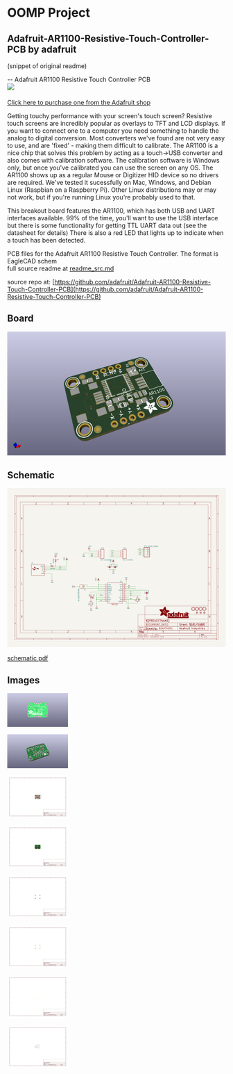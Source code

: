 # OOMP Project  
## Adafruit-AR1100-Resistive-Touch-Controller-PCB  by adafruit  
  
(snippet of original readme)  
  
-- Adafruit AR1100 Resistive Touch Controller PCB  
<a href="http://www.adafruit.com/products/1580"><img src="assets/image.jpg?raw=true" width="500px"><br/>  
Click here to purchase one from the Adafruit shop</a>  
  
Getting touchy performance with your screen's touch screen? Resistive touch screens are incredibly popular as overlays to TFT and LCD displays. If you want to connect one to a computer you need something to handle the analog to digital conversion. Most converters we've found are not very easy to use, and are 'fixed' - making them difficult to calibrate. The AR1100 is a nice chip that solves this problem by acting as a touch->USB converter and also comes with calibration software. The calibration software is Windows only, but once you've calibrated you can use the screen on any OS. The AR1100 shows up as a regular Mouse or Digitizer HID device so no drivers are required. We've tested it sucessfully on Mac, Windows, and Debian Linux (Raspbian on a Raspberry Pi). Other Linux distributions may or may not work, but if you're running Linux you're probably used to that.  
  
This breakout board features the AR1100, which has both USB and UART interfaces available. 99% of the time, you'll want to use the USB interface but there is some functionality for getting TTL UART data out (see the datasheet for details) There is also a red LED that lights up to indicate when a touch has been detected.  
  
PCB files for the Adafruit AR1100 Resistive Touch Controller. The format is EagleCAD schem  
  full source readme at [readme_src.md](readme_src.md)  
  
source repo at: [https://github.com/adafruit/Adafruit-AR1100-Resistive-Touch-Controller-PCB](https://github.com/adafruit/Adafruit-AR1100-Resistive-Touch-Controller-PCB)  
## Board  
  
[![working_3d.png](working_3d_600.png)](working_3d.png)  
## Schematic  
  
[![working_schematic.png](working_schematic_600.png)](working_schematic.png)  
  
[schematic pdf](working_schematic.pdf)  
## Images  
  
[![working_3D_bottom.png](working_3D_bottom_140.png)](working_3D_bottom.png)  
  
[![working_3D_top.png](working_3D_top_140.png)](working_3D_top.png)  
  
[![working_assembly_page_01.png](working_assembly_page_01_140.png)](working_assembly_page_01.png)  
  
[![working_assembly_page_02.png](working_assembly_page_02_140.png)](working_assembly_page_02.png)  
  
[![working_assembly_page_03.png](working_assembly_page_03_140.png)](working_assembly_page_03.png)  
  
[![working_assembly_page_04.png](working_assembly_page_04_140.png)](working_assembly_page_04.png)  
  
[![working_assembly_page_05.png](working_assembly_page_05_140.png)](working_assembly_page_05.png)  
  
[![working_assembly_page_06.png](working_assembly_page_06_140.png)](working_assembly_page_06.png)  
